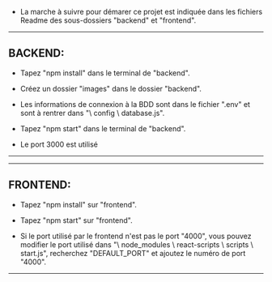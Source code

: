 - La marche à suivre pour démarer ce projet est indiquée dans les fichiers Readme des sous-dossiers "backend" et "frontend".

------------------------------------------------------------------------
BACKEND:
------------------------------------------------------------------------
- Tapez "npm install" dans le terminal de "backend".

- Créez un dossier "images" dans le dossier "backend".

- Les informations de connexion à la BDD sont dans le fichier ".env" et sont à rentrer dans "\ config \ database.js".

- Tapez "npm start" dans le terminal de "backend".

- Le port 3000 est utilisé
------------------------------------------------------------------------

------------------------------------------------------------------------
FRONTEND:
------------------------------------------------------------------------
- Tapez "npm install" sur "frontend".

- Tapez "npm start" sur "frontend".

- Si le port utilisé par le frontend n'est pas le port "4000", vous pouvez modifier le port utilisé dans "\ node_modules \ react-scripts \ scripts \ start.js", recherchez "DEFAULT_PORT" et ajoutez le numéro de port "4000".
------------------------------------------------------------------------